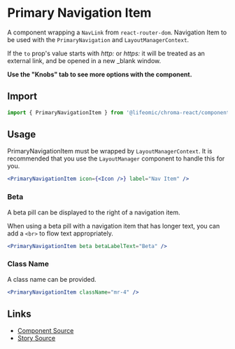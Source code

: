 # Primary Navigation Item

A component wrapping a `NavLink` from `react-router-dom`. Navigation Item to be
used with the `PrimaryNavigation` and `LayoutManagerContext`.

If the `to` prop's value starts with _http:_ or _https:_ it will be treated as
an external link, and be opened in a new \_blank window.

**Use the "Knobs" tab to see more options with the component.**

<!-- STORY -->

## Import

```js
import { PrimaryNavigationItem } from '@lifeomic/chroma-react/components/PrimaryNavigation';
```

## Usage

PrimaryNavigationItem must be wrapped by `LayoutManagerContext`. It is
recommended that you use the `LayoutManager` component to handle this for you.

```jsx
<PrimaryNavigationItem icon={<Icon />} label="Nav Item" />
```

### Beta

A beta pill can be displayed to the right of a navigation item.

When using a beta pill with a navigation item that has longer text, you can add
a `<br>` to flow text appropriately.

```jsx
<PrimaryNavigationItem beta betaLabelText="Beta" />
```

### Class Name

A class name can be provided.

```jsx
<PrimaryNavigationItem className="mr-4" />
```

## Links

- [Component Source](https://github.com/lifeomic/chroma-react/blob/master/src/components/PrimaryNavigation/PrimaryNavigationItem.tsx)
- [Story Source](https://github.com/lifeomic/chroma-react/blob/master/stories/components/PrimaryNavigation/PrimaryNavigation.stories.tsx)
